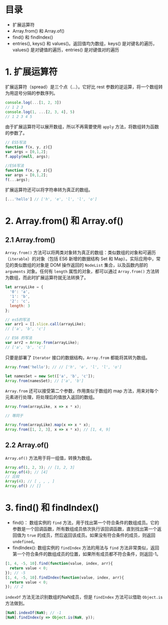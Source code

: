 # 目录

- 扩展运算符
- Array.from()  和 Array.of()
- find() 和 findIndex()
- entries(), keys() 和 values()。返回值均为数组，keys() 是对键名的遍历，values() 是对键值的遍历，entries() 是对键值对的遍历

# 1. 扩展运算符

扩展运算符（spread）是三个点（...）。它好比 rest 参数的逆运算，将一个数组转为用逗号分隔的参数序列。

```js
console.log(...[1, 2, 3])
// 1 2 3
console.log(1, ...[2, 3, 4], 5)
// 1 2 3 4 5
```

由于扩展运算符可以展开数组，所以不再需要使用 `apply` 方法，将数组转为函数的参数了。

```js
// ES5写法
function f(x, y, z){}
var args = [0,1,2];
f.apply(null, args);

//ES6写法
function f(x, y, z){}
var args = [0,1,2];
f(...args);
```

扩展运算符还可以将字符串转为真正的数组。
```js
[...'hello'] // ['h', 'e', 'l', 'l', 'o']
```

# 2. Array.from() 和 Array.of()


## 2.1 Array.from()

`Array.from()` 方法可以将两类对象转为真正的数组：类似数组的对象和可遍历（`iterable`）的对象（包括 ES6 新增的数据结构 Set 和 Map）。实际应用中，常见的类似数组的对象是 DOM 操作返回的 `NodeList` 集合，以及函数内部的 `arguments` 对象。任何有 `length` 属性的对象，都可以通过 `Array.from()` 方法转为数组，而此时扩展运算符就无法转换了。

```js
let arrayLike = {
  '0': 'a',
  '1': 'b',
  '2': 'c',
  length: 3
};

// es5的写法
var arr1 = [].slice.call(arrayLike);
// ['a', 'b', 'c']

// ES6 的写法
var arr2 = Array.from(arrayLike);
// ['a', 'b', 'c']
```

只要是部署了 `Iterator` 接口的数据结构，`Array.from` 都能将其转为数组。

```js
Array.from('hello'); // // ['h', 'e', 'l', 'l', 'o']

let namesSet = new Set(['a', 'b', 'c']);
Array.from(namesSet); // ['a', 'b']
```

`Array.from` 还可以接受第二个参数，作用类似于数组的 map 方法，用来对每个元素进行处理，将处理后的值放入返回的数组。

```js
Array.from(arrayLike, x => x * x);

// 等同于

Array.from(arrayLike).map(x => x * x);
Array.from([1, 2, 3], x => x * x); // [1, 4, 9]
```

## 2.2 Array.of()

`Array.of()` 方法用于将一组值，转换为数组。

```js
Array.of(1, 2, 3); // [1, 2, 3]
Array.of(4); // [4]
// 比较
Array(4); // [ , , , ]
Array.of() // []
```

# 3. find() 和 findIndex()

- find()： 数组实例的 `find` 方法，用于找出第一个符合条件的数组成员。它的参数是一个回调函数，所有数组成员依次执行该回调函数，直到找出第一个返回值为 `true` 的成员，然后返回该成员。如果没有符合条件的成员，则返回 `undefined`。
- findIndex(): 数组实例的 `findIndex` 方法的用法与 `find` 方法非常类似，返回第一个符合条件的数组成员的位置，如果所有成员都不符合条件，则返回-1。

```js
[1, 4, -5, 10].find(function(value, index, arr){
  return value < 0;
}); // -5
[1, 4, -5, 10].findIndex(function(value, index, arr){
  return value < 0;
}); // 2
```

`indexOf` 方法无法识别数组的NaN成员，但是 `findIndex` 方法可以借助 `Object.is` 方法做到。

```js
[NaN].indexOf(NaN); // -1
[NaN].findIndex(y => Object.is(NaN, y));
```